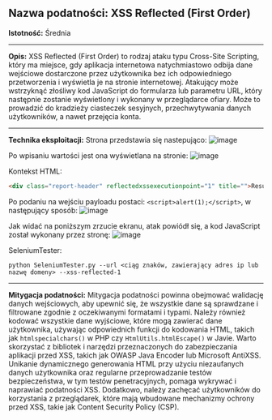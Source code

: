 ## Nazwa podatności: XSS Reflected (First Order)

**Istotność:** Średnia

---

**Opis:**
XSS Reflected (First Order) to rodzaj ataku typu Cross-Site Scripting, który ma miejsce, gdy aplikacja internetowa natychmiastowo odbija dane wejściowe dostarczone przez użytkownika bez ich odpowiedniego przetworzenia i wyświetla je na stronie internetowej. Atakujący może wstrzyknąć złośliwy kod JavaScript do formularza lub parametru URL, który następnie zostanie wyświetlony i wykonany w przeglądarce ofiary. 
Może to prowadzić do kradzieży ciasteczek sesyjnych, przechwytywania danych użytkowników, a nawet przejęcia konta.

---

**Technika eksploitacji:**
Strona przedstawia się nastepująco:
![image](https://github.com/GrzechuG/PWR-CBE-BAW-mutillidae-2024/assets/28838004/9173b5e0-7bda-449c-a5d5-6c50e30b4bf4)

Po wpisaniu wartości jest ona wyświetlana na stronie:
![image](https://github.com/GrzechuG/PWR-CBE-BAW-mutillidae-2024/assets/28838004/633c4c87-b66f-40f5-9e3f-816788a5c90c)


Kontekst HTML:
```html
<div class="report-header" reflectedxssexecutionpoint="1" title="">Results for google.com</div>
```

Po podaniu na wejściu payloadu postaci:
`<script>alert(1);</script>`, w następujący sposób:
![image](https://github.com/GrzechuG/PWR-CBE-BAW-mutillidae-2024/assets/28838004/21f2c3b8-812b-4e9f-8ab5-16a0113286d8)

Jak widać na poniższym zrzucie ekranu, atak powiódł się, a kod JavaScript został wykonany przez stronę:
![image](https://github.com/GrzechuG/PWR-CBE-BAW-mutillidae-2024/assets/28838004/fe058079-9f5d-42e1-9a8e-3bc941d6c11a)

SeleniumTester:
```
python SeleniumTester.py --url <ciąg znaków, zawierający adres ip lub nazwę domeny> --xss-reflected-1
```

---

**Mitygacja podatności:**
Mitygacja podatności powinna obejmować walidację danych wejściowych, aby upewnić się, że wszystkie dane są sprawdzane i filtrowane zgodnie z oczekiwanymi formatami i typami. Należy również kodować wszystkie dane wyjściowe, które mogą zawierać dane użytkownika, używając odpowiednich funkcji do kodowania HTML, takich jak `htmlspecialchars()` w PHP czy `HtmlUtils.htmlEscape()` w Javie. Warto skorzystać z bibliotek i narzędzi przeznaczonych do zabezpieczania aplikacji przed XSS, takich jak OWASP Java Encoder lub Microsoft AntiXSS. Unikanie dynamicznego generowania HTML przy użyciu niezaufanych danych użytkownika oraz regularne przeprowadzanie testów bezpieczeństwa, w tym testów penetracyjnych, pomaga wykrywać i naprawiać podatności XSS. Dodatkowo, należy zachęcać użytkowników do korzystania z przeglądarek, które mają wbudowane mechanizmy ochrony przed XSS, takie jak Content Security Policy (CSP).
